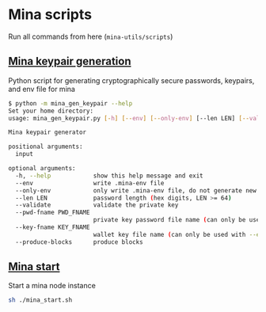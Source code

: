 # Mina scripts

Run all commands from here (`mina-utils/scripts`)

## [Mina keypair generation](./mina_gen_keypair.py)

Python script for generating cryptographically secure passwords, keypairs, and env file for mina

```sh
$ python -m mina_gen_keypair --help
Set your home directory: 
usage: mina_gen_keypair.py [-h] [--env] [--only-env] [--len LEN] [--validate] [--pwd-fname PWD_FNAME] [--key-fname KEY_FNAME] [--produce-blocks] [input ...]

Mina keypair generator

positional arguments:
  input

optional arguments:
  -h, --help            show this help message and exit
  --env                 write .mina-env file
  --only-env            only write .mina-env file, do not generate new keypair
  --len LEN             password length (hex digits, LEN >= 64)
  --validate            validate the private key
  --pwd-fname PWD_FNAME
                        private key password file name (can only be used with --env and --only-env)
  --key-fname KEY_FNAME
                        wallet key file name (can only be used with --env and --only-env)
  --produce-blocks      produce blocks
```

## [Mina start](./mina_start.sh)

Start a mina node instance

```sh
sh ./mina_start.sh
```
